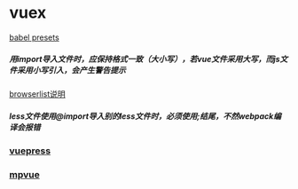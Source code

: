# vuex
[babel presets](https://vuex.vuejs.org/zh/guide/structure.html)
##### 用import导入文件时，应保持格式一致（大小写），若vue文件采用大写，而js文件采用小写引入，会产生警告提示  
[browserlist说明](https://www.npmjs.com/package/browserslist)
##### less文件使用@import导入别的less文件时，必须使用;结尾，不然webpack编译会报错

### [vuepress](http://caibaojian.com/vuepress/guide/)
### [mpvue](http://mpvue.com/)
